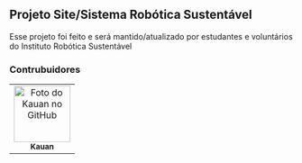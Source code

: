 ## Projeto Site/Sistema Robótica Sustentável

Esse projeto foi feito e será mantido/atualizado por estudantes e voluntários do Instituto Robótica Sustentável

### Contrubuidores

<table>
  <tr>
    <td align="center">
      <a href="https://github.com/KauanCarolino">
        <img src="https://github.com/KauanCarolino.png" width="100px;" alt="Foto do Kauan no GitHub"/><br>
        <sub>
          <b>Kauan</b>
        </sub>
      </a>
    </td>
  </tr>
</table>
